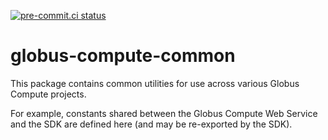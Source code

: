 [![pre-commit.ci status](https://results.pre-commit.ci/badge/github/funcx-faas/funcx-common/main.svg)](https://results.pre-commit.ci/latest/github/funcx-faas/funcx-common/main)

# globus-compute-common

This package contains common utilities for use across various Globus Compute projects.

For example, constants shared between the Globus Compute Web Service and the SDK are
defined here (and may be re-exported by the SDK).
